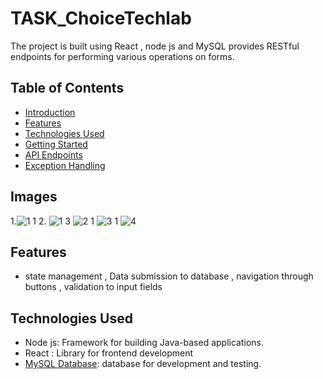 # TASK_ChoiceTechlab

 The project is built using React , node js and MySQL provides RESTful endpoints for performing various operations on forms.

## Table of Contents

- [Introduction](#introduction)
- [Features](#features)
- [Technologies Used](#technologies-used)
- [Getting Started](#getting-started)
- [API Endpoints](#api-endpoints)
- [Exception Handling](#exception-handling)


## Images
1.![1 1](https://github.com/OmkarPatil987/TASK_ChoiceTechlab/assets/131450067/adeb6503-6b1f-4f1c-8541-0e02fac86143)
2. ![1 3](https://github.com/OmkarPatil987/TASK_ChoiceTechlab/assets/131450067/66c9ce8a-f271-4109-8f4c-4d5f9057334a) 
![2 1](https://github.com/OmkarPatil987/TASK_ChoiceTechlab/assets/131450067/828b4833-57a2-4f15-a25f-43968c767ed1) 
![3 1](https://github.com/OmkarPatil987/TASK_ChoiceTechlab/assets/131450067/2bb5084c-f123-452e-a703-b83a8300a86a)
![4](https://github.com/OmkarPatil987/TASK_ChoiceTechlab/assets/131450067/dc903ff4-3fa5-48bd-88db-a6c876809557)



   
## Features


- state management , Data submission to database , navigation through buttons , validation to input fields

## Technologies Used

- Node js: Framework for building Java-based applications.
- React : Library for frontend development
- [MySQL Database](https://www.MySQL.com/):  database for development and testing.


